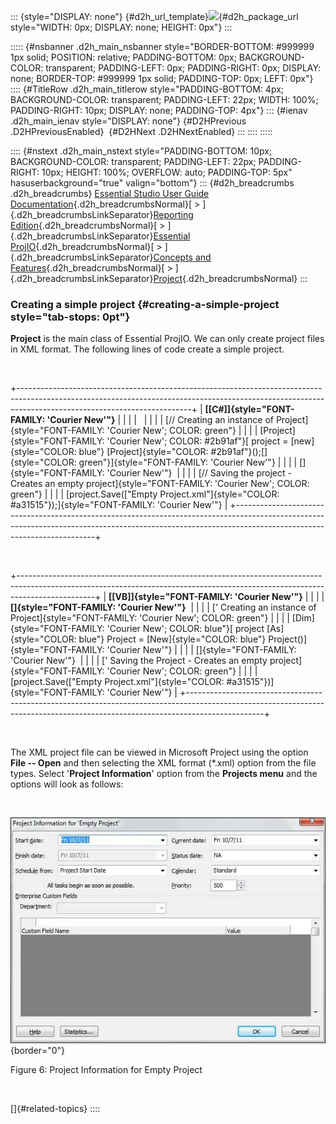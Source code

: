 ::: {style="DISPLAY: none"}
[](ms-xhelp:///?Id=d2h_url_template){#d2h_url_template}![](!package_url!){#d2h_package_url style="WIDTH: 0px; DISPLAY: none; HEIGHT: 0px"}
:::

::::: {#nsbanner .d2h_main_nsbanner style="BORDER-BOTTOM: #999999 1px solid; POSITION: relative; PADDING-BOTTOM: 0px; BACKGROUND-COLOR: transparent; PADDING-LEFT: 0px; PADDING-RIGHT: 0px; DISPLAY: none; BORDER-TOP: #999999 1px solid; PADDING-TOP: 0px; LEFT: 0px"}
:::: {#TitleRow .d2h_main_titlerow style="PADDING-BOTTOM: 4px; BACKGROUND-COLOR: transparent; PADDING-LEFT: 22px; WIDTH: 100%; PADDING-RIGHT: 10px; DISPLAY: none; PADDING-TOP: 4px"}
::: {#ienav .d2h_main_ienav style="DISPLAY: none"}
[](ms-xhelp:///?Id=81755256-1ac5-400d-80c7-cb342841cb13){#D2HPrevious .D2HPreviousEnabled}  [](ms-xhelp:///?Id=f1c7d6ec-497a-47b1-9f65-739fcc5f118d){#D2HNext .D2HNextEnabled}
:::
::::
:::::

:::: {#nstext .d2h_main_nstext style="PADDING-BOTTOM: 10px; BACKGROUND-COLOR: transparent; PADDING-LEFT: 22px; PADDING-RIGHT: 10px; HEIGHT: 100%; OVERFLOW: auto; PADDING-TOP: 5px" hasuserbackground="true" valign="bottom"}
::: {#d2h_breadcrumbs .d2h_breadcrumbs}
[Essential Studio User Guide Documentation](ms-xhelp:///?Id=12457748-09e3-4d74-a240-8e049cedf030){.d2h_breadcrumbsNormal}[ \> ]{.d2h_breadcrumbsLinkSeparator}[Reporting Edition](ms-xhelp:///?Id=027aa5b6-6676-4f93-ad23-c20e8c45792e){.d2h_breadcrumbsNormal}[ \> ]{.d2h_breadcrumbsLinkSeparator}[Essential ProjIO](ms-xhelp:///?Id=b95f675f-3e97-4b4b-93b9-e4daba965feb){.d2h_breadcrumbsNormal}[ \> ]{.d2h_breadcrumbsLinkSeparator}[Concepts and Features](ms-xhelp:///?Id=00cd1b25-14ca-4e2b-a23d-b4c6df7344ee){.d2h_breadcrumbsNormal}[ \> ]{.d2h_breadcrumbsLinkSeparator}[Project](ms-xhelp:///?Id=ad0373cb-4cc2-4184-9767-bcb479cabdaf){.d2h_breadcrumbsNormal}
:::

### Creating a simple project {#creating-a-simple-project style="tab-stops: 0pt"}

**Project** is the main class of Essential ProjIO. We can only create project files in XML format. The following lines of code create a simple project.

 

+-------------------------------------------------------------------------------------------------------------------------------------------------------------------------------------------------------+
| **[\[C#\]]{style="FONT-FAMILY: 'Courier New'"}**                                                                                                                                                      |
|                                                                                                                                                                                                       |
|                                                                                                                                                                                                       |
|                                                                                                                                                                                                       |
| [// Creating an instance of Project]{style="FONT-FAMILY: 'Courier New'; COLOR: green"}                                                                                                                |
|                                                                                                                                                                                                       |
| [Project]{style="FONT-FAMILY: 'Courier New'; COLOR: #2b91af"}[ project = [new]{style="COLOR: blue"} [Project]{style="COLOR: #2b91af"}();[]{style="COLOR: green"}]{style="FONT-FAMILY: 'Courier New'"} |
|                                                                                                                                                                                                       |
| []{style="FONT-FAMILY: 'Courier New'"}                                                                                                                                                                |
|                                                                                                                                                                                                       |
| [// Saving the project - Creates an empty project]{style="FONT-FAMILY: 'Courier New'; COLOR: green"}                                                                                                  |
|                                                                                                                                                                                                       |
| [project.Save([\"Empty Project.xml\"]{style="COLOR: #a31515"});]{style="FONT-FAMILY: 'Courier New'"}                                                                                                  |
+-------------------------------------------------------------------------------------------------------------------------------------------------------------------------------------------------------+

 

+-------------------------------------------------------------------------------------------------------------------------------------------------------------------------------+
| **[\[VB\]]{style="FONT-FAMILY: 'Courier New'"}**                                                                                                                              |
|                                                                                                                                                                               |
| **[]{style="FONT-FAMILY: 'Courier New'"}**                                                                                                                                    |
|                                                                                                                                                                               |
| [\' Creating an instance of Project]{style="FONT-FAMILY: 'Courier New'; COLOR: green"}                                                                                        |
|                                                                                                                                                                               |
| [Dim]{style="FONT-FAMILY: 'Courier New'; COLOR: blue"}[ project [As]{style="COLOR: blue"} Project = [New]{style="COLOR: blue"} Project()]{style="FONT-FAMILY: 'Courier New'"} |
|                                                                                                                                                                               |
| []{style="FONT-FAMILY: 'Courier New'"}                                                                                                                                        |
|                                                                                                                                                                               |
| [\' Saving the Project - Creates an empty project]{style="FONT-FAMILY: 'Courier New'; COLOR: green"}                                                                          |
|                                                                                                                                                                               |
| [project.Save([\"Empty Project.xml\"]{style="COLOR: #a31515"})]{style="FONT-FAMILY: 'Courier New'"}                                                                           |
+-------------------------------------------------------------------------------------------------------------------------------------------------------------------------------+

 

The XML project file can be viewed in Microsoft Project using the option **File -- Open** and then selecting the XML format (\*.xml) option from the file types. Select '**Project Information**' option from the **Projects menu** and the options will look as follows:

 

![](ImagesExt/image23_7.jpg){border="0"}

Figure 6: Project Information for Empty Project

 

[]{#related-topics}
::::

